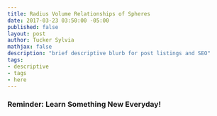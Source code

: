 ```yaml
---
title: Radius Volume Relationships of Spheres
date: 2017-03-23 03:50:00 -05:00
published: false
layout: post
author: Tucker Sylvia
mathjax: false
description: "brief descriptive blurb for post listings and SEO"
tags:
- descriptive
- tags
- here
---
```


### Reminder: Learn Something New Everyday!
